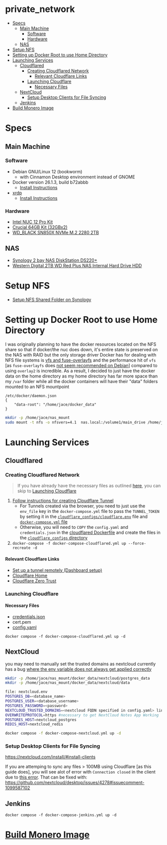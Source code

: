 # private_network

- [Specs](#specs)
  - [Main Machine](#main-machine)
    - [Software](#software)
    - [Hardware](#hardware)
  - [NAS](#nas)
- [Setup NFS](#setup-nfs)
- [Setting up Docker Root to use Home Directory](#setting-up-docker-root-to-use-home-directory)
- [Launching Services](#launching-services)
  - [Cloudflared](#cloudflared)
    - [Creating Cloudflared Network](#creating-cloudflared-network)
      - [Relevant Cloudflare Links](#relevant-cloudflare-links)
    - [Launching Cloudflare](#launching-cloudflare)
      - [Necessary Files](#necessary-files)
  - [NextCloud](#nextcloud)
    - [Setup Desktop Clients for File Syncing](#setup-desktop-clients-for-file-syncing)
  - [Jenkins](#jenkins)
- [Build Monero Image](#build-monero-image)

# Specs
## Main Machine
### Software
  - Debian GNU/Linux 12 (bookworm)
    - with Cinnamon Desktop environment instead of GNOME
  - Docker version 26.1.3, build b72abbb
    - [Install Instructions](https://docs.docker.com/engine/install/debian/)
  - [xrdp](https://github.com/neutrinolabs/xrdp)
    - [Install Instructions](https://www.digitalocean.com/community/tutorials/how-to-enable-remote-desktop-protocol-using-xrdp-on-ubuntu-22-04)
### Hardware
 - [Intel NUC 12 Pro Kit](https://www.newegg.ca/rnuc12wski70000-intel-nuc-12-pro-wall-street-canyon-i7-slim/p/N82E16856102364?Item=N82E16856102364)
 - [Crucial 64GB Kit (32GBx2)](https://www.newegg.ca/crucial-64gb-260-pin-ddr4-so-dimm/p/N82E16820156242?Item=9SIADGEEVT2508)
 - [WD_BLACK SN850X NVMe M.2 2280 2TB](https://www.newegg.ca/western-digital-2tb-black-sn850x-nvme/p/N82E16820250247)
## NAS
 - [Synology 2 bay NAS DiskStation DS220+](https://www.amazon.ca/gp/product/B087ZCBWFH/ref=ppx_yo_dt_b_search_asin_title?ie=UTF8&th=1)
 - [Western Digital 2TB WD Red Plus NAS Internal Hard Drive HDD](https://www.amazon.ca/gp/product/B08VH891FS/ref=ppx_od_dt_b_asin_title_s00?ie=UTF8&psc=1)
# Setup NFS
 - [Setup NFS Shared Folder on Synology](https://kb.synology.com/en-us/DSM/tutorial/How_to_access_files_on_Synology_NAS_within_the_local_network_NFS#7MrLJcRf6d)
# Setting up Docker Root to use Home Directory
I was originally planning to have the docker resources located on the NFS share so that if docker/the nuc does down, it's entire state is preserved on the NAS with RAID but the only storage driver Docker has for dealing with NFS file systems is [vfs and fuse-overlayfs](https://docs.docker.com/storage/storagedriver/select-storage-driver/#supported-backing-filesystems) and the performance hit of `vfs` [as `fuse-overlayfs` does [not seem recommended on Debian](https://docs.docker.com/storage/storagedriver/select-storage-driver/#supported-storage-drivers-per-linux-distribution)] compared to using `overlay2` is incredible. As a result, I decided to just have the docker data on the home directory as my home directory has far more space than my `/var` folder while all the docker containers will have their "data" folders mounted to an NFS mountpoint
```
/etc/docker/daemon.json 
{
	"data-root": "/home/jace/docker_data"
}
```
```bash
mkdir -p /home/jace/nas_mount
sudo mount -t nfs -o nfsvers=4.1  nas.local:/volume1/main_drive /home/jace/nas_mount
```
# Launching Services
## Cloudflared
### Creating Cloudflared Network
>If you have already have the necessary files as outlined [here](#necessary-files), you can skip to [Launching Cloudflare](#launching-cloudflare)
1. [Follow instructions for creating Cloudflare Tunnel](cloudflare_configs)
    * For Tunnels created via the browser, you need to just use the `env_file` key in the `docker-compose.yml` file to pass the `TUNNEL_TOKEN` by setting it in the [`cloudflare_configs/cloudflare.env`](cloudflare_configs) file and [`docker-compose.yml` file](https://github.com/modernNeo/modernneo.com_infra/blob/68f72095ca95e9bb477552da5c94bc03e51769c7/docker-compose-cloudflared.yml#L6)
    * Otherwise, you will need to `COPY` the `config.yaml` and `credentials.json` in the [cloudflared Dockerfile](Cloudflared.dockerfile) and create the files in the [`cloudflare_configs` directory](cloudflare_configs)
2. `docker-compose -f docker-compose-cloudflared.yml up --force-recreate -d`
#### Relevant Cloudflare Links
 - [Set up a tunnel remotely (Dashboard setup)](https://developers.cloudflare.com/cloudflare-one/connections/connect-apps/install-and-setup/tunnel-guide/#set-up-a-tunnel-remotely-dashboard-setup)  
 - [Cloudflare Home](https://dash.cloudflare.com)  
 - [Cloudflare Zero Trust](https://dash.teams.cloudflare.com)
### Launching Cloudflare
#### Necessary Files
  - [credentials.json](cloudflare_configs/credentials.json.example)
  - cert.pem
  - [config.yaml](cloudflare_configs/config.yaml.example)  

`docker compose -f docker-compose-cloudflared.yml up -d`
## NextCloud

you may need to manually set the trusted domains as nextcloud currently has a bug [where the env variable does not always get applied correctly](https://github.com/nextcloud/notes/issues/1187)
```bash
mkdir -p /home/jace/nas_mount/docker_data/nextcloud/postgres_data
mkdir -p /home/jace/nas_mount/docker_data/nextcloud/data

file: nextcloud.env 
POSTGRES_DB=<database_name>
POSTGRES_USER=<database_username>
POSTGRES_PASSWORD=<password>
NEXTCLOUD_TRUSTED_DOMAINS=<nextcloud FQDN specified in config.yaml> linux.local:8888
OVERWRITEPROTOCOL=https #necessary to get NextCloud Notes App Working
POSTGRES_HOST=nextcloud_postgres
REDIS_HOST=nextcloud_redis

docker compose -f docker-compose-nextcloud.yml up -d
```
### Setup Desktop Clients for File Syncing
https://nextcloud.com/install/#install-clients

If you are attemping to sync any files > 100MB using Cloudflare [as this guide does], you will see alot of error with `Connection closed` in the client due to [this error](https://help.nextcloud.com/t/if-youre-seeing-connection-closed-errors-uploading-large-files-100mb-while-using-cloudflare-we-have-a-fix/137510). That can be fixed with: https://github.com/nextcloud/desktop/issues/4278#issuecomment-1099587102
## Jenkins
`docker compose -f docker-compose-jenkins.yml up -d`
# [Build Monero Image](https://github.com/modernNeo/monero#installing-monero-from-a-package)
